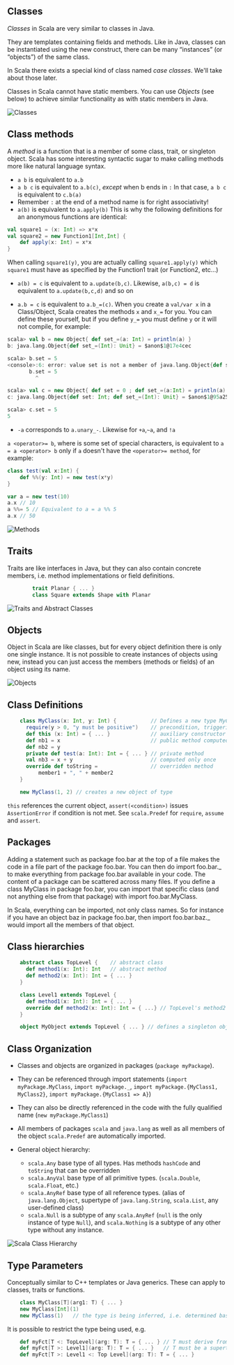 ## Classes
_Classes_ in Scala are very similar to classes in Java.

They are templates containing fields and methods. Like in Java, classes can be instantiated using the new construct, there can be many “instances” (or “objects”) of the same class.

In Scala there exists a special kind of class named _case classes_. We'll take about those later.

Classes in Scala cannot have static members. You can use _Objects_ (see below) to achieve similar functionality as with static members in Java.

![Classes](./imgs/rtjvm_oopBasics.png)

## Class methods
A _method_ is a function that is a member of some class, trait, or singleton object.  Scala has some interesting syntactic sugar to make calling methods more like natural language syntax.

* ```a b``` is equivalent to ```a.b```
* ```a b c``` is equivalent to ```a.b(c)```, _except_ when b ends in ```:``` In that case, ```a b c``` is equivalent to ```c.b(a)```
* Remember ```:``` at the end of a method name is for right associativity!
* ```a(b)``` is equivalent to ```a.apply(b)``` This is why the following definitions for an anonymous functions are identical:
```scala
val square1 = (x: Int) => x*x
val square2 = new Function1[Int,Int] {
    def apply(x: Int) = x*x
}
```
When calling ```square1(y)```, you are actually calling ```square1.apply(y)``` which ```square1``` must have as specified by the Function1 trait (or Function2, etc...)

* ```a(b) = c``` is equivalent to ```a.update(b,c)```. Likewise, ```a(b,c) = d``` is equivalent to ```a.update(b,c,d)``` and so on

* ```a.b = c``` is equivalent to ```a.b_=(c)```. When you create a ```val/var x``` in a Class/Object, Scala creates the methods ```x``` and ```x_=``` for you. You can define these yourself, but if you define ```y_=``` you must define ```y``` or it will not compile, for example:

```scala
scala> val b = new Object{ def set_=(a: Int) = println(a) }
b: java.lang.Object{def set_=(Int): Unit} = $anon$1@17e4cec

scala> b.set = 5
<console>:6: error: value set is not a member of java.lang.Object{def set_=(Int): Unit}
       b.set = 5
         ^

scala> val c = new Object{ def set = 0 ; def set_=(a:Int) = println(a) }
c: java.lang.Object{def set: Int; def set_=(Int): Unit} = $anon$1@95a253

scala> c.set = 5
5
```
* ```-a``` corresponds to ```a.unary_-```. Likewise for ```+a```,```~a```, and ```!a```

```a <operator>= b```, where <operator> is some set of special characters, is equivalent to ```a = a <operator> b``` only if ```a``` doesn't have the ```<operator>= method```, for example:

```scala
class test(val x:Int) {
    def %%(y: Int) = new test(x*y)
}

var a = new test(10)
a.x // 10
a %%= 5 // Equivalent to a = a %% 5
a.x // 50
```
![Methods](./imgs/rtjvmMethods.png)

## Traits
Traits are like interfaces in Java, but they can also contain concrete members, i.e. method implementations or field definitions.

<!-- code -->
```scala
        trait Planar { ... }
        class Square extends Shape with Planar
```
![Traits and Abstract Classes](./imgs/rtjvmAbstractClassesAndTraits.png)

## Objects
Object in Scala are like classes, but for every object definition there is only one single instance. It is not possible to create instances of objects using new, instead you can just access the members (methods or fields) of an object using its name.

![Objects](./imgs/rtjvmObjects.png)

## Class Definitions

<!-- code -->
```scala
    class MyClass(x: Int, y: Int) {           // Defines a new type MyClass with a constructor  
      require(y > 0, "y must be positive")    // precondition, triggering an IllegalArgumentException if not met  
      def this (x: Int) = { ... }             // auxiliary constructor   
      def nb1 = x                             // public method computed every time it is called  
      def nb2 = y  
      private def test(a: Int): Int = { ... } // private method  
      val nb3 = x + y                         // computed only once  
      override def toString =                 // overridden method  
          member1 + ", " + member2 
    }

    new MyClass(1, 2) // creates a new object of type
```

`this` references the current object, `assert(<condition>)` issues `AssertionError` if condition
is not met. See `scala.Predef` for `require`, `assume` and `assert`.

## Packages
Adding a statement such as package foo.bar at the top of a file makes the code in a file part of the package foo.bar. You can then do import foo.bar._ to make everything from package foo.bar available in your code. The content of a package can be scattered across many files. If you define a class MyClass in package foo.bar, you can import that specific class (and not anything else from that package) with import foo.bar.MyClass.

In Scala, everything can be imported, not only class names. So for instance if you have an object baz in package foo.bar, then import foo.bar.baz._ would import all the members of that object.

## Class hierarchies
<!-- code -->
```scala
    abstract class TopLevel {    // abstract class  
      def method1(x: Int): Int   // abstract method  
      def method2(x: Int): Int = { ... }  
    }

    class Level1 extends TopLevel {  
      def method1(x: Int): Int = { ... }  
      override def method2(x: Int): Int = { ...} // TopLevel's method2 needs to be explicitly overridden  
    }

    object MyObject extends TopLevel { ... } // defines a singleton object. No other instance can be created
```

## Class Organization

- Classes and objects are organized in packages (`package myPackage`).

- They can be referenced through import statements (`import myPackage.MyClass`, `import myPackage._`,
`import myPackage.{MyClass1, MyClass2}`, `import myPackage.{MyClass1 => A}`)

- They can also be directly referenced in the code with the fully qualified name (`new myPackage.MyClass1`)

- All members of packages `scala` and `java.lang` as well as all members of the object `scala.Predef` are automatically imported.

- General object hierarchy:

  - `scala.Any` base type of all types. Has methods `hashCode` and `toString` that can be overridden
  - `scala.AnyVal` base type of all primitive types. (`scala.Double`, `scala.Float`, etc.)
  - `scala.AnyRef` base type of all reference types. (alias of `java.lang.Object`, supertype of `java.lang.String`, `scala.List`, any user-defined class)
  - `scala.Null` is a subtype of any `scala.AnyRef` (`null` is the only instance of type `Null`), and `scala.Nothing` is a subtype of any other type without any instance.


![Scala Class Hierarchy](./imgs/class-hierarchy-of-scala.png)

## Type Parameters

Conceptually similar to C++ templates or Java generics. These can apply to classes, traits or functions.

<!-- code -->
```scala
    class MyClass[T](arg1: T) { ... }  
    new MyClass[Int](1)  
    new MyClass(1)   // the type is being inferred, i.e. determined based on the value arguments  
```

It is possible to restrict the type being used, e.g.

<!-- code -->
```scala
    def myFct[T <: TopLevel](arg: T): T = { ... } // T must derive from TopLevel or be TopLevel
    def myFct[T >: Level1](arg: T): T = { ... }   // T must be a supertype of Level1
    def myFct[T >: Level1 <: Top Level](arg: T): T = { ... }
```
